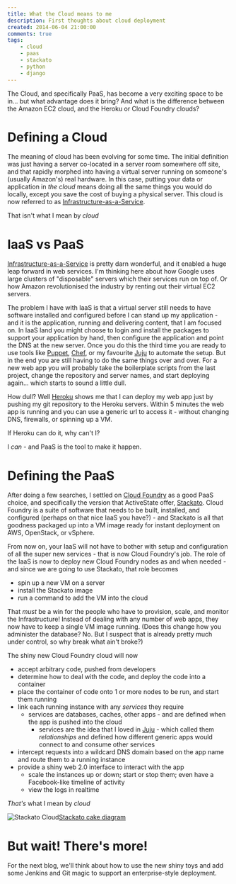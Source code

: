 ```yaml
---
title: What the Cloud means to me
description: First thoughts about cloud deployment
created: 2014-06-04 21:00:00
comments: true
tags:
    - cloud
    - paas
    - stackato
    - python
    - django
---
```


The Cloud, and specifically PaaS, has become a very exciting space to be in... but what advantage does it bring? And what is the difference between the Amazon EC2 cloud, and the Heroku or Cloud Foundry clouds?
<!--more-->

# Defining a Cloud

The meaning of cloud has been evolving for some time. The initial definition was just having a server co-located in a server room
somewhere off site, and that rapidly morphed into having a virtual server running on someone's (usually Amazon's) real hardware.
In this case, putting your data or application in *the cloud* means doing all the same things you would do locally, except you save the cost of buying a physical server. This cloud is now referred to as [Infrastructure-as-a-Service][iaas].

That isn't what I mean by _cloud_

# IaaS vs PaaS

[Infrastructure-as-a-Service][iaas] is pretty darn wonderful, and it enabled a huge leap forward in web services. I'm thinking here about how Google uses large clusters of "disposable" servers which their services run on top of. Or how Amazon revolutionised the industry by renting out their virtual EC2 servers.

The problem I have with IaaS is that a virtual server still needs to have software installed and configured before I can stand up my application - and it is the application, running and delivering content, that I am focused on.
In IaaS land you might choose to login and install the packages to support your application by hand, then configure the application and point the DNS at the new server. Once you do this the third time you are ready to use tools like [Puppet][puppet], [Chef][chef], or my favourite [Juju][juju] to automate the setup. But in the end you are still having to do the same things over and over. For a new web app you will probably take the boilerplate scripts from the last project, change the repository and server names, and start deploying again... which starts to sound a little dull.

How dull? Well [Heroku][heroku] shows me that I can deploy my web app just by pushing my git repository to the Heroku servers. Within 5 minutes the web app is running and you can use a generic url to access it - without changing DNS, firewalls, or spinning up a VM. 

If Heroku can do it, why can't I? 

I *can* - and PaaS is the tool to make it happen.

# Defining the PaaS

After doing a few searches, I settled on [Cloud Foundry][cf] as a good PaaS choice, and specifically the version that ActiveState offer, [Stackato][stackato]. Cloud Foundry is a suite of software that needs to be built, installed, and configured (perhaps on that nice IaaS you have?) - and Stackato is all that goodness packaged up into a VM image ready for instant deployment on AWS, OpenStack, or vSphere.

From now on, your IaaS will not have to bother with setup and configuration of all the super new services - that is now Cloud Foundry's job. The role of the IaaS is now to deploy new Cloud Foundry nodes as and when needed - and since we are going to use Stackato, that role becomes

* spin up a new VM on a server
* install the Stackato image
* run a command to add the VM into the cloud

That *must* be a win for the people who have to provision, scale, and monitor the Infrastructure!
Instead of dealing with any number of web apps, they now have to keep a single VM image running. (Does this change how you administer the database? No. But I suspect that is already pretty much under control, so why break what ain't broke?)

The shiny new Cloud Foundry cloud will now

* accept arbitrary code, pushed from developers
* determine how to deal with the code, and deploy the code into a container
* place the container of code onto 1 or more nodes to be run, and start them running
* link each running instance with any _services_ they require
    * services are databases, caches, other apps - and are defined when the app is pushed into the cloud
        * services are the idea that I loved in [Juju][juju] - which called them _relationships_ and defined how different generic apps would connect to and consume other services
* intercept requests into a wildcard DNS domain based on the app name and route them to a running instance
* provide a shiny web 2.0 interface to interact with the app
    * scale the instances up or down; start or stop them; even have a Facebook-like timeline of activity
    * view the logs in realtime

*That's* what I mean by _cloud_

![Stackato Cloud](images/posts/stackato-cake-diagram.png)[Stackato cake diagram]

# But wait! There's more!

For the next blog, we'll think about how to use the new shiny toys and add some Jenkins and Git magic to support an enterprise-style deployment.


[paas]: http://en.wikipedia.org/wiki/Platform_as_a_service "PaaS"
[iaas]: http://en.wikipedia.org/wiki/Infrastructure_as_a_service#Infrastructure_as_a_service_.28IaaS.29 "IaaS"
[cf]: http://cloudfoundry.org/index.html "Cloud Foundry"
[stackato]: http://www.activestate.com/stackato "Stackato"
[Stackato cake diagram]: http://www.activestate.com/sites/default/files/images/stackato/stackato-cake-diagram_2013-simple-whitebg_0.png
[puppet]: http://puppetlabs.com/puppet/what-is-puppet "Puppet"
[chef]: http://www.getchef.com/chef/ "Chef"
[juju]: https://juju.ubuntu.com/ "Juju"
[heroku]: https://www.heroku.com/ "Heroku"


